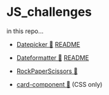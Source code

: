 # JS_challenges

in this repo...

* [Datepicker 🔗](https://itso-wavy.github.io/JS-challenges/Datepicker/index.html)
  [README](https://github.com/itso-wavy/JS-challenges/tree/main/Datepicker) 

* [Dateformatter 🔗](https://itso-wavy.github.io/JS-challenges/Dateformatter/index.html)
  [README](https://github.com/itso-wavy/JS-challenges/tree/main/Dateformatter) 

* [RockPaperScissors 🔗](https://itso-wavy.github.io/JS-challenges/RockPaperScissors/index.html)
  
* [card-component 🔗](https://itso-wavy.github.io/JS-challenges/product-preview-card-component-main/index.html) (CSS only)
  